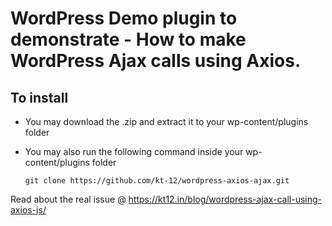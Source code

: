 # WordPress Demo plugin to demonstrate - How to make WordPress Ajax calls using Axios.

## To install 

* You may download the .zip and extract it to your wp-content/plugins folder 
* You may also run the following command inside your wp-content/plugins folder

  `git clone https://github.com/kt-12/wordpress-axios-ajax.git`
  
  

Read about the real issue @ https://kt12.in/blog/wordpress-ajax-call-using-axios-js/



